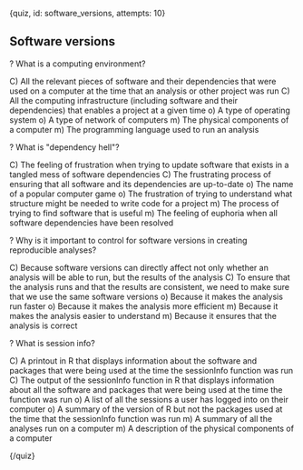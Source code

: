 
{quiz, id: software_versions, attempts: 10}

## Software versions

? What is a computing environment?

C) All the relevant pieces of software and their dependencies that were used on a computer at the time that an analysis or other project was run
C) All the computing infrastructure (including software and their dependencies) that enables a project at a given time
o) A type of operating system
o) A type of network of computers
m) The physical components of a computer
m) The programming language used to run an analysis

? What is "dependency hell"?

C) The feeling of frustration when trying to update software that exists in a tangled mess of software dependencies
C) The frustrating process of ensuring that all software and its dependencies are up-to-date
o) The name of a popular computer game
o) The frustration of trying to understand what structure might be needed to write code for a project
m) The process of trying to find software that is useful
m) The feeling of euphoria when all software dependencies have been resolved

? Why is it important to control for software versions in creating reproducible analyses?

C) Because software versions can directly affect not only whether an analysis will be able to run, but the results of the analysis
C) To ensure that the analysis runs and that the results are consistent, we need to make sure that we use the same software versions
o) Because it makes the analysis run faster
o) Because it makes the analysis more efficient
m) Because it makes the analysis easier to understand
m) Because it ensures that the analysis is correct

? What is session info?

C) A printout in R that displays information about the software and packages that were being used at the time the sessionInfo function was run
C) The output of the sessionInfo function in R that displays information about all the software and packages that were being used at the time the function was run
o) A list of all the sessions a user has logged into on their computer
o) A summary of the version of R but not the packages used at the time that the sessionInfo function was run
m) A summary of all the analyses run on a computer
m) A description of the physical components of a computer

{/quiz}
